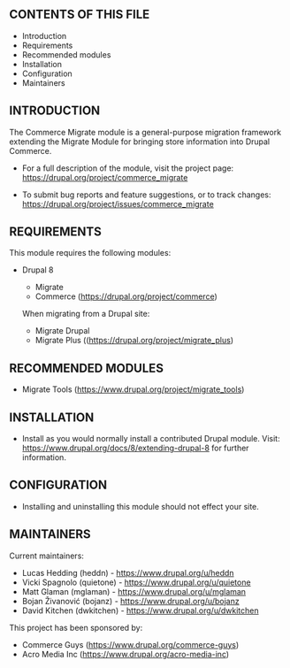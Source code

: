 CONTENTS OF THIS FILE
---------------------

 * Introduction
 * Requirements
 * Recommended modules
 * Installation
 * Configuration
 * Maintainers

INTRODUCTION
------------

The Commerce Migrate module is a general-purpose migration framework extending
the Migrate Module for bringing store information into Drupal Commerce.

 * For a full description of the module, visit the project page:
   https://drupal.org/project/commerce_migrate

 * To submit bug reports and feature suggestions, or to track changes:
   https://drupal.org/project/issues/commerce_migrate

REQUIREMENTS
------------

This module requires the following modules:

 * Drupal 8
   * Migrate
   * Commerce (https://drupal.org/project/commerce)

   When migrating from a Drupal site:
     * Migrate Drupal
     * Migrate Plus ((https://drupal.org/project/migrate_plus)

RECOMMENDED MODULES
-------------------

 * Migrate Tools (https://www.drupal.org/project/migrate_tools)

INSTALLATION
------------

 * Install as you would normally install a contributed Drupal module. Visit:
   https://www.drupal.org/docs/8/extending-drupal-8 for further information.

CONFIGURATION
-------------

  * Installing and uninstalling this module should not effect your site.

MAINTAINERS
-----------

Current maintainers:
 * Lucas Hedding (heddn) - https://www.drupal.org/u/heddn
 * Vicki Spagnolo (quietone) - https://www.drupal.org/u/quietone
 * Matt Glaman (mglaman) - https://www.drupal.org/u/mglaman
 * Bojan Živanović (bojanz) - https://www.drupal.org/u/bojanz
 * David Kitchen (dwkitchen) - https://www.drupal.org/u/dwkitchen

This project has been sponsored by:
 * Commerce Guys (https://www.drupal.org/commerce-guys)
 * Acro Media Inc (https://www.drupal.org/acro-media-inc)
